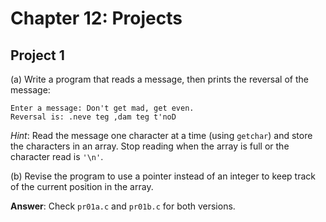 # Chapter 12: Projects

## Project 1
(a) Write a program that reads a message, then prints the reversal of the message:
```
Enter a message: Don't get mad, get even.
Reversal is: .neve teg ,dam teg t'noD
```

*Hint*: Read the message one character at a time (using `getchar`) and store the characters in an array. Stop reading when the array is full or the character read is `'\n'`.

 (b) Revise the program to use a pointer instead of an integer to keep track of the current position in the array.

**Answer**: Check `pr01a.c` and `pr01b.c` for both versions.
